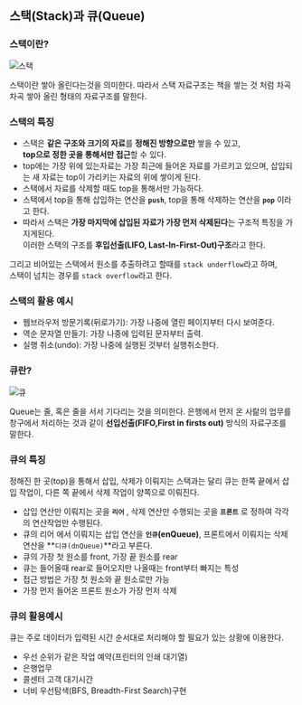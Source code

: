 ## 스택(Stack)과 큐(Queue)

### 스택이란?

![스택](https://user-images.githubusercontent.com/60098769/143457034-1cf4f79a-7f18-4f2b-9f87-2b8041de8e26.png)

스택이란 쌓아 올린다는것을 의미한다.
따라서 스택 자료구조는 책을 쌓는 것 처럼 차곡차곡 쌓아 올린 형태의 자료구조를 말한다.

### 스택의 특징
- 스택은 **같은 구조와 크기의 자료**를 **정해진 방향으로만** 쌓을 수 있고,  
  **top으로 정한 곳을 통해서만 접근**할 수 있다.
- top에는 가장 위에 있는자료는 가장 최근에 들어온 자료를 가르키고 있으며, 삽입되는 새 자료는 top이 가리키는 자료의 위에 쌓이게 된다.
- 스택에서 자료를 삭제할 때도 top을 통해서만 가능하다.
- 스택에서 top을 통해 삽입하는 연산을 **`push`**, top을 통해 삭제하는 연산을 **`pop`** 이라고 한다.
- 따라서 스택은 **가장 마지막에 삽입된 자료가 가장 먼저 삭제된다**는 구조적 특징을 가지게된다.  
  이러한 스택의 구조를 **후입선출(LIFO, Last-In-First-Out)구조**라고 한다. 
  
 그리고 비어있는 스택에서 원소를 추출하려고 할때를 `stack underflow`라고 하며,  
 스택이 넘치는 경우를 `stack overflow`라고 한다.
 
 ### 스택의 활용 예시
 - 웹브라우저 방문기록(뒤로가기): 가장 나중에 열린 페이지부터 다시 보여준다. 
 - 역순 문자열 만들기: 가장 나중에 입력된 문자부터 출력.
 - 실행 취소(undo): 가장 나중에 실행된 것부터 실행취소한다. 


### 큐란?
![큐](https://user-images.githubusercontent.com/60098769/143458511-95c8796a-7118-4a38-967f-18c083329e5a.png)

Queue는 줄, 혹은 줄을 서서 기다리는 것을 의미한다.
은행에서 먼저 온 사랆의 업무를 창구에서 처리하는 것과 같이
**선입선출(FIFO,First in firsts out)** 방식의 자료구조를 말한다.

### 큐의 특징
정해진 한 곳(top)을 통해서 삽입, 삭제가 이뤄지는 스택과는 달리
큐는 한쪽 끝에서 삽입 작업이, 다른 쪽 끝에서 삭제 작업이 양쪽으로 이뤄진다. 

-  삽입 연산만 이뤄지는 곳을 **`리어`** , 삭제 연산만 수행되는 곳을 **`프론트`** 로 정하여 각각의 연산작업만 수행된다. 
- 큐의 리어 에서 이뤄지는 삽입 연산을 **`인큐`(enQueue)**, 프론트에서 이뤄지는 삭제연산을 **`디큐(dnQueue)`**라고 부른다.
- 큐의 가장 첫 원소를 front, 가장 끝 원소를 rear
- 큐는 들어올때 rear로 들어오지만 나올때는 front부터 빠지는 특성
- 접근 방법은 가장 첫 원소와 끝 원소로만 가능
- 가장 먼저 들어온 프론트 원소가 가장 먼저 삭제

### 큐의 활용예시
큐는 주로 데이터가 입력된 시간 순서대로 처리해야 할 필요가 있는 상황에 이용한다.
- 우선 순위가 같은 작업 예약(프린터의 인쇄 대기열)
- 은행업무
- 콜센터 고객 대기시간
- 너비 우선탐색(BFS, Breadth-First Search)구현

